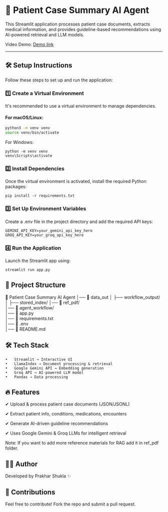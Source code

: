 # 🏥 Patient Case Summary AI Agent

This Streamlit application processes patient case documents, extracts medical information, and provides guideline-based recommendations using AI-powered retrieval and LLM models.

Video Demo: [Demo link]([https://github.com/patchy631/ai-engineering/issues](https://drive.google.com/file/d/1J0eh7qFrRTrHfqbrVRfMWZ9HvJbMQanF/view?usp=sharing))

---

## 🛠 Setup Instructions

Follow these steps to set up and run the application:

### 1️⃣ **Create a Virtual Environment**
It's recommended to use a virtual environment to manage dependencies.

#### **For macOS/Linux:**
```bash
python3 -m venv venv
source venv/bin/activate
```
For Windows:
```
python -m venv venv
venv\Scripts\activate
```
### 2️⃣ Install Dependencies

Once the virtual environment is activated, install the required Python packages:
```
pip install -r requirements.txt
```
### 3️⃣ Set Up Environment Variables

Create a .env file in the project directory and add the required API keys:
```
GEMINI_API_KEY=your_gemini_api_key_here
GROQ_API_KEY=your_groq_api_key_here
```
### 4️⃣ Run the Application

Launch the Streamlit app using:
```
streamlit run app.py
```
## 📂 Project Structure

📁 Patient Case Summary AI Agent
│── 📂 data_out
│   ├── workflow_output/
│   ├── stored_index/
│── 📂 ref_pdf/             
│── 📂 agent_workflow/      
│── 📜 app.py              
│── 📜 requirements.txt      
│── 📜 .env                 
│── 📜 README.md       


## 🛠 Tech Stack

	•	Streamlit → Interactive UI
	•	LlamaIndex → Document processing & retrieval
	•	Google Gemini API → Embedding generation
	•	Groq API → AI-powered LLM model
	•	Pandas → Data processing

## 🔥 Features

✔ Upload & process patient case documents (JSON/JSONL)

✔ Extract patient info, conditions, medications, encounters

✔ Generate AI-driven guideline recommendations

✔ Uses Google Gemini & Groq LLMs for intelligent retrieval

Note: If you want to add more reference materials for RAG add it in ref_pdf folder. 

## 👨‍💻 Author

Developed by Prakhar Shukla ✨

## 🌟 Contributions

Feel free to contribute! Fork the repo and submit a pull request.

